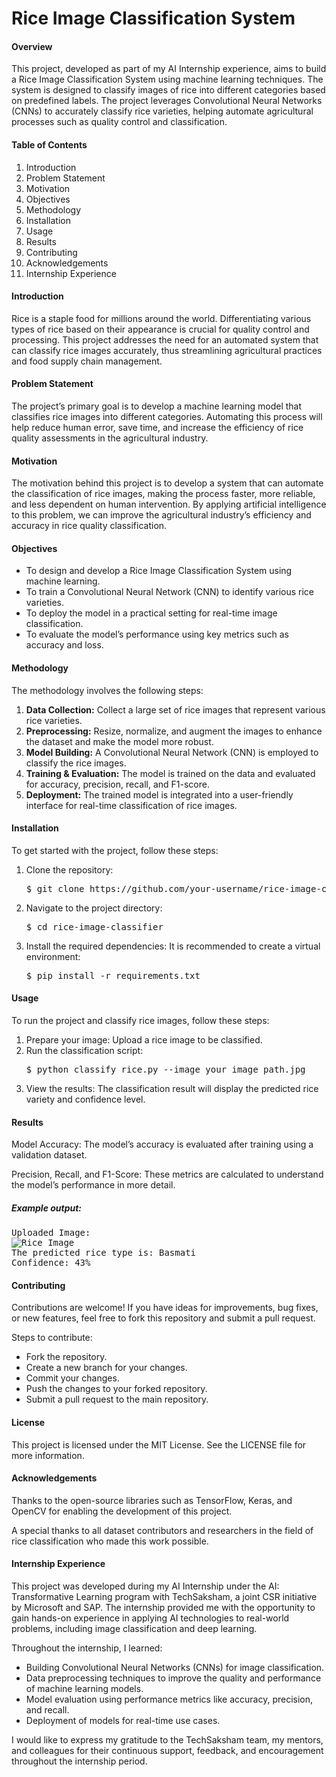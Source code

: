 <h1> Rice Image Classification System</h1>

<h4>Overview</h4>
<p>This project, developed as part of my AI Internship experience, aims to build a Rice Image Classification System using machine learning techniques. The system is designed to classify images of rice into different categories based on predefined labels. The project leverages Convolutional Neural Networks (CNNs) to accurately classify rice varieties, helping automate agricultural processes such as quality control and classification.</p>

<h4>Table of Contents</h4>
<ol>
  <li>Introduction</li>
  <li>Problem Statement</li>
  <li>Motivation</li>
  <li>Objectives</li>
  <li>Methodology</li>
  <li>Installation</li>
  <li>Usage</li>
  <li>Results</li>
  <li>Contributing</li>
  <li>Acknowledgements</li>
  <li>Internship Experience</li>
</ol>

<h4>Introduction</h4>
<p>Rice is a staple food for millions around the world. Differentiating various types of rice based on their appearance is crucial for quality control and processing. This project addresses the need for an automated system that can classify rice images accurately, thus streamlining agricultural practices and food supply chain management.</p>

<h4>Problem Statement</h4>
<p>The project’s primary goal is to develop a machine learning model that classifies rice images into different categories. Automating this process will help reduce human error, save time, and increase the efficiency of rice quality assessments in the agricultural industry.</p>

<h4>Motivation</h4>
<p>The motivation behind this project is to develop a system that can automate the classification of rice images, making the process faster, more reliable, and less dependent on human intervention. By applying artificial intelligence to this problem, we can improve the agricultural industry’s efficiency and accuracy in rice quality classification.</p>

<h4>Objectives</h4>
<ul>
  <li>To design and develop a Rice Image Classification System using machine learning.</li>
  <li>To train a Convolutional Neural Network (CNN) to identify various rice varieties.</li>
  <li>To deploy the model in a practical setting for real-time image classification.</li>
  <li>To evaluate the model’s performance using key metrics such as accuracy and loss.</li>
</ul>

<h4>Methodology</h4>
<p>The methodology involves the following steps:</p>
<ol>
  <li><b>Data Collection:</b> Collect a large set of rice images that represent various rice varieties.</li>
  <li><b>Preprocessing:</b> Resize, normalize, and augment the images to enhance the dataset and make the model more robust.</li>
  <li><b>Model Building:</b> A Convolutional Neural Network (CNN) is employed to classify the rice images.</li>
  <li><b>Training & Evaluation:</b> The model is trained on the data and evaluated for accuracy, precision, recall, and F1-score.</li>
  <li><b>Deployment:</b> The trained model is integrated into a user-friendly interface for real-time classification of rice images.</li>
</ol>

<h4>Installation</h4>
<p>To get started with the project, follow these steps:</p>
<ol>
  <li>Clone the repository:
    <pre>$ git clone https://github.com/your-username/rice-image-classifier.git</pre>
  </li>
  <li>Navigate to the project directory:
    <pre>$ cd rice-image-classifier</pre>
  </li>
  <li>Install the required dependencies: It is recommended to create a virtual environment:
    <pre>$ pip install -r requirements.txt</pre>
  </li>
</ol>

<h4>Usage</h4>
<p>To run the project and classify rice images, follow these steps:</p>
<ol>
  <li>Prepare your image: Upload a rice image to be classified.</li>
  <li>Run the classification script:
    <pre>$ python classify_rice.py --image your_image_path.jpg</pre>
  </li>
  <li>View the results: The classification result will display the predicted rice variety and confidence level.</li>
</ol>

<h4>Results</h4>
<p>Model Accuracy: The model’s accuracy is evaluated after training using a validation dataset.</p>
<p>Precision, Recall, and F1-Score: These metrics are calculated to understand the model’s performance in more detail.</p>

<h5>Example output:</h5>
<pre>
Uploaded Image:
<img src="C:\Users\ravel\Downloads\1121-basmati-rice-seeds.jpg" alt="Rice Image" style="max-width: 100%; height: auto;">
The predicted rice type is: Basmati
Confidence: 43%
</pre>

<h4>Contributing</h4>
<p>Contributions are welcome! If you have ideas for improvements, bug fixes, or new features, feel free to fork this repository and submit a pull request.</p>
<p>Steps to contribute:</p>
<ul>
  <li>Fork the repository.</li>
  <li>Create a new branch for your changes.</li>
  <li>Commit your changes.</li>
  <li>Push the changes to your forked repository.</li>
  <li>Submit a pull request to the main repository.</li>
</ul>

<h4>License</h4>
<p>This project is licensed under the MIT License. See the LICENSE file for more information.</p>

<h4>Acknowledgements</h4>
<p>Thanks to the open-source libraries such as TensorFlow, Keras, and OpenCV for enabling the development of this project.</p>
<p>A special thanks to all dataset contributors and researchers in the field of rice classification who made this work possible.</p>

<h4>Internship Experience</h4>
<p>This project was developed during my AI Internship under the AI: Transformative Learning program with TechSaksham, a joint CSR initiative by Microsoft and SAP. The internship provided me with the opportunity to gain hands-on experience in applying AI technologies to real-world problems, including image classification and deep learning.</p>

<p>Throughout the internship, I learned:</p>
<ul>
  <li>Building Convolutional Neural Networks (CNNs) for image classification.</li>
  <li>Data preprocessing techniques to improve the quality and performance of machine learning models.</li>
  <li>Model evaluation using performance metrics like accuracy, precision, and recall.</li>
  <li>Deployment of models for real-time use cases.</li>
</ul>

<p>I would like to express my gratitude to the TechSaksham team, my mentors, and colleagues for their continuous support, feedback, and encouragement throughout the internship period.</p>
